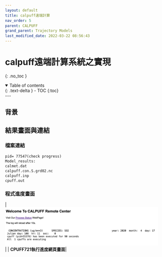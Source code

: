 ```yaml
---
layout: default
title: calpuff遠端計算
nav_order: 5
parent: CALPUFF
grand_parent: Trajectory Models
last_modified_date: 2022-03-22 08:56:43
---
```


# calpuff遠端計算系統之實現
{: .no_toc }

<details open markdown="block">
  <summary>
    Table of contents
  </summary>
  {: .text-delta }
- TOC
{:toc}
</details>
---

## 背景

## 結果畫面與連結

### 檔案連結

```
pid= 77547(check progress)
Model_results:
calmet.dat
calpuff.con.S.grd02.nc
calpuff.inp
cpuff.out
```
### 程式進度畫面

| ![CALPUFF_prog.PNG](https://raw.githubusercontent.com/sinotec2/Focus-on-Air-Quality/main/assets/images/CALPUFF_prog.PNG)|
| <b>CPUFF721執行進度網頁畫面</b>|
